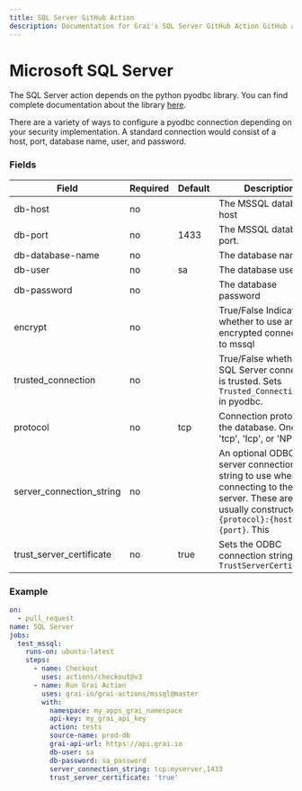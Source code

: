 ```yaml
---
title: SQL Server GitHub Action
description: Documentation for Grai's SQL Server GitHub Action GitHub action.
---
```


# Microsoft SQL Server

The SQL Server action depends on the python pyodbc library. 
You can find complete documentation about the library [here](https://github.com/mkleehammer/pyodbc/wiki).

There are a variety of ways to configure a pyodbc connection depending on your security implementation.
A standard connection would consist of a host, port, database name, user, and password.

### Fields



| Field | Required | Default | Description |
|-----|-----|-----|-----|
| db-host | no |  | The MSSQL database host |
| db-port | no | 1433 | The MSSQL database port. |
| db-database-name | no |  | The database name |
| db-user | no | sa | The database user |
| db-password | no |  | The database password |
| encrypt | no |  | True/False Indicates whether to use an encrypted connection to mssql |
| trusted_connection | no |  | True/False whether the SQL Server connection is trusted. Sets `Trusted_Connection=yes` in pyodbc. |
| protocol | no | tcp | Connection protocol for the database. One of 'tcp', 'Icp', or 'NP' |
| server_connection_string | no |  | An optional ODBC server connection string to use when connecting to the server. These are usually constructed as `{protocol}:{host},{port}`. This |
| trust_server_certificate | no | true | Sets the ODBC connection string `TrustServerCertificate` |




### Example



```yaml copy
on:
  - pull_request
name: SQL Server
jobs:
  test_mssql:
    runs-on: ubuntu-latest
    steps:
      - name: Checkout
        uses: actions/checkout@v3
      - name: Run Grai Action
        uses: grai-io/grai-actions/mssql@master
        with:
          namespace: my_apps_grai_namespace
          api-key: my_grai_api_key
          action: tests
          source-name: prod-db
          grai-api-url: https://api.grai.io
          db-user: sa
          db-password: sa_password
          server_connection_string: tcp:myserver,1433
          trust_server_certificate: 'true'

```



